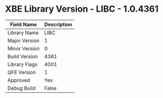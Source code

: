 # XBE Library Version - LIBC - 1.0.4361

| Field Name | Description |
|---|---|
| Library Name | LIBC |
| Major Version | 1 |
| Minor Version | 0 |
| Build Version | 4361 |
| Library Flags | 4001 |
| QFE Version | 1 |
| Approved | Yes |
| Debug Build | False |
